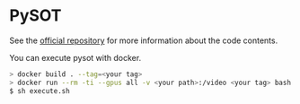 # PySOT

See the [official repository](https://github.com/STVIR/pysot) for more information about the code contents.

You can execute pysot with docker.

``` sh
> docker build . --tag=<your tag>
> docker run --rm -ti --gpus all -v <your path>:/video <your tag> bash
$ sh execute.sh
```